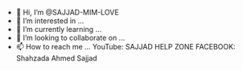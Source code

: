 - 👋 Hi, I’m @SAJJAD-MIM-LOVE
- 👀 I’m interested in ...
- 🌱 I’m currently learning ...
- 💞️ I’m looking to collaborate on ...
- 📫 How to reach me ...
YouTube: SAJJAD HELP ZONE
FACEBOOK: Shahzada Ahmed Sajjad

<!---
SAJJAD-MIM-LOVE/SAJJAD-MIM-LOVE is a ✨ special ✨ repository because its `README.md` (this file) appears on your GitHub profile.
You can click the Preview link to take a look at your changes.
--->

